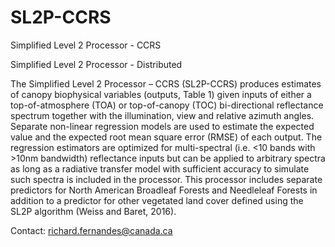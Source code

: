 # SL2P-CCRS

Simplified Level 2 Processor - CCRS

Simplified Level 2 Processor - Distributed

The Simplified Level 2 Processor – CCRS (SL2P-CCRS) produces estimates of canopy biophysical variables (outputs, Table 1) given inputs of either a top-of-atmosphere (TOA) or top-of-canopy (TOC) bi-directional reflectance spectrum together with the illumination, view and relative azimuth angles. Separate non-linear regression models are used to estimate the expected value and the expected root mean square error (RMSE) of each output. The regression estimators are optimized for multi-spectral (i.e. <10 bands with >10nm bandwidth) reflectance inputs but can be applied to arbitrary spectra as long as a radiative transfer model with sufficient accuracy to simulate such spectra is included in the processor.  This processor includes separate predictors for North American Broadleaf Forests and Needleleaf Forests in addition to a predictor for other vegetated land cover defined using the SL2P algorithm (Weiss and Baret, 2016).

Contact: richard.fernandes@canada.ca


